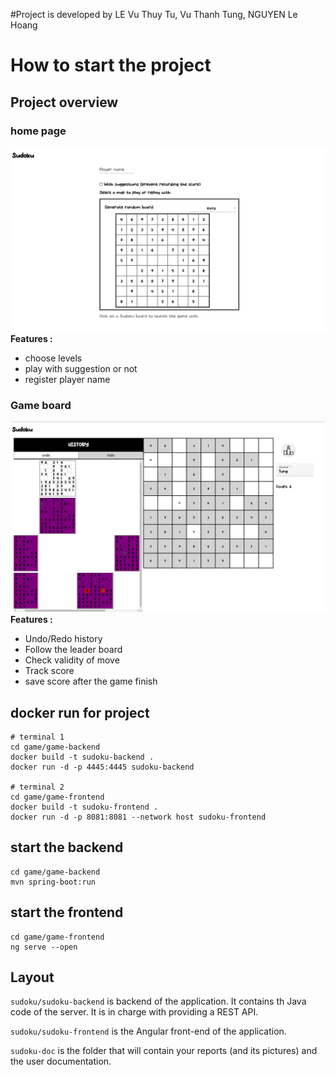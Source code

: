 #Project is developed by LE Vu Thuy Tu, Vu Thanh Tung, NGUYEN Le Hoang 
# How to start the project

## Project overview

### home page 
![](/images/homepage.png)
**Features :**
+ choose levels
+ play with suggestion or not
+ register player name

### Game board
![](/images/board.png)
**Features :**
+ Undo/Redo history 
+ Follow the leader board
+ Check validity of move
+ Track score 
+ save score after the game finish

## docker run for project
```
# terminal 1
cd game/game-backend
docker build -t sudoku-backend .
docker run -d -p 4445:4445 sudoku-backend

# terminal 2
cd game/game-frontend
docker build -t sudoku-frontend .
docker run -d -p 8081:8081 --network host sudoku-frontend
```

## start the backend 
```
cd game/game-backend
mvn spring-boot:run
```

## start the frontend
```
cd game/game-frontend
ng serve --open
```
## Layout

`sudoku/sudoku-backend` is backend of the application. It contains th Java code of the server.
It is in charge with providing a REST API.

`sudoku/sudoku-frontend` is the Angular front-end of the application.

`sudoku-doc` is the folder that will contain your reports (and its pictures) and the user documentation.

